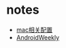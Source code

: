 notes
============

* [mac相关配置](https://github.com/yftx/notes/tree/master/config)
* [AndroidWeekly](https://github.com/yftx/notes/tree/master/AndroidWeekly)
